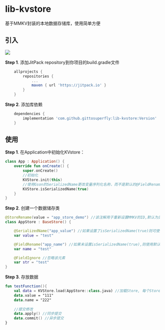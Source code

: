 # lib-kvstore
基于MMKV封装的本地数据存储库，使用简单方便

## 引入

[![](https://jitpack.io/v/gittosuperfly/lib-kvstore.svg)](https://jitpack.io/#gittosuperfly/lib-kvstore)


**Step 1**. 添加JitPack repository到你项目的build.gradle文件

```groovy
	allprojects {
		repositories {
			...
			maven { url 'https://jitpack.io' }
		}
	}
```

**Step 2**. 添加库依赖
```groovy
	dependencies {
	    implementation 'com.github.gittosuperfly:lib-kvstore:Version'
	}
```


## 使用

**Step 1**. 在Application中初始化KVstore：

```kotlin
class App : Application() {
    override fun onCreate() {
        super.onCreate()
        //初始化
        KVStore.init(this)
        //使用Gson的SerializedName更改变量序列化名称，而不是默认的@FieldRename
        KVStore.isSerializedName(true)
    }
}
```

**Step 2**. 创建一个数据储存类

```kotlin
@StoreRename(value = "app_store_demo") //该注解用于重新设置MMKV的ID,默认为类名
class AppStore : BaseStore() {

    @SerializedName("app_value") //如果设置了isSerializedName(true)则可使用Gson的@SerializedName
    var value = "test"

    @FieldRename("app_name") //如果未设置isSerializedName(true),则使用默认注解
    var name = "test"

    @FieldIgnore //忽略该元素
    var str = "test"
}
```

**Step 3**. 存放数据

```kotlin
fun testFunction(){
    val data = KVStore.load(AppStore::class.java) //加载Store, 每个Store类对应的对象都是一个单例
    data.value = "111"
    data.name = "222"
    
    //提交修改
    data.apply() //同步提交
    data.commit() //异步提交
}
```

